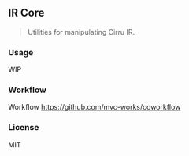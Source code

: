 
IR Core
----

> Utilities for manipulating Cirru IR.

### Usage

WIP

### Workflow

Workflow https://github.com/mvc-works/coworkflow

### License

MIT
